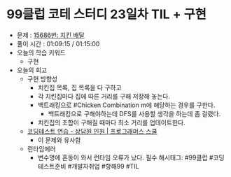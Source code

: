 # 99클럽 코테 스터디 23일차 TIL + 구현

- 문제 : [15686번: 치킨 배달](https://www.acmicpc.net/problem/15686)
- 풀이 시간 : 01:09:15 / 01:15:00
- 오늘의 학습 키워드
    - 구현
- 오늘의 회고
    - 구현 방향성
        - 치킨집 목록, 집 목록을 다 구하고
        - 각 치킨집마다 집에 따른 거리를 구해 저장해 놓는다.
        - 백트래킹으로 #Chicken Combination m에 해당하는 경우를 구한다.
            - 백트래킹으로 구해야하는데 DFS를 사용할 생각을 하는데 좀 걸렸다.
        - 치킨집의 조합이 구해질 때마다 최소 거리를 업데이트한다.
    - [코딩테스트 연습 - 상담원 인원 | 프로그래머스 스쿨](https://school.programmers.co.kr/learn/courses/30/lessons/214288)
        - 이 문제와 유사함
    - 런타임에러
        - 변수명에 혼동이 와서 런타임 오류가 났다.
필수 해시태그: #99클럽 #코딩테스트준비 #개발자취업 #항해99 #TIL

